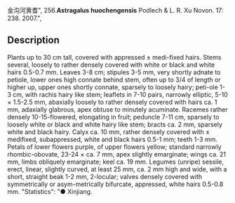 金沟河黄耆",
256.**Astragalus huochengensis** Podlech & L. R. Xu Novon. 17: 238. 2007.",

## Description
Plants up to 30 cm tall, covered with appressed ± medi-fixed hairs. Stems several, loosely to rather densely covered with white or black and white hairs 0.5-0.7 mm. Leaves 3-8 cm; stipules 3-5 mm, very shortly adnate to petiole, lower ones high connate behind stem, often up to 3/4 of length or higher up, upper ones shortly connate, sparsely to loosely hairy; peti-ole 1-3 cm, with rachis hairy like stem; leaflets in 7-10 pairs, narrowly elliptic, 5-10 × 1.5-2.5 mm, abaxially loosely to rather densely covered with hairs ca. 1 mm, adaxially glabrous, apex obtuse to minutely acuminate. Racemes rather densely 10-15-flowered, elongating in fruit; peduncle 7-11 cm, sparsely to loosely white or black and white hairy like stem; bracts ca. 2 mm, sparsely white and black hairy. Calyx ca. 10 mm, rather densely covered with ± medifixed, subappressed, white and black hairs 0.5-1 mm; teeth 1-3 mm. Petals of lower flowers purple, of upper flowers yellow; standard narrowly rhombic-obovate, 23-24 × ca. 7 mm, apex slightly emarginate; wings ca. 21 mm, limbs obliquely emarginate; keel ca. 19 mm. Legumes (unripe) sessile, erect, linear, slightly curved, at least 25 mm, ca. 2 mm high and wide, with a short, straight beak 1-2 mm, 2-locular; valves densely covered with symmetrically or asym-metrically bifurcate, appressed, white hairs 0.5-0.8 mm.
  "Statistics": "● Xinjiang.
